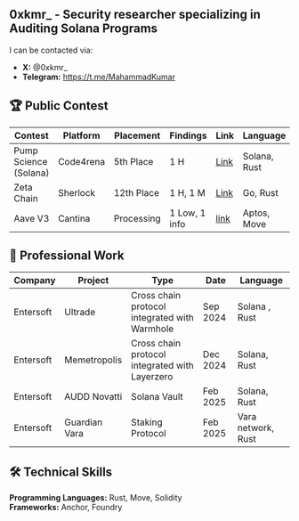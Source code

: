 ## 0xkmr_ -   Security researcher specializing in Auditing Solana Programs

I can be contacted via:

- **X:** @0xkmr_
- **Telegram:** https://t.me/MahammadKumar


## 🏆 Public Contest

| Contest | Platform | Placement | Findings | Link | Language |
|---|---|---|---|---|---|
| Pump Science (Solana) | Code4rena |  5th Place | 1 H | [Link](https://code4rena.com/audits/2025-01-pump-science) | Solana, Rust |
| Zeta Chain  | Sherlock |12th Place | 1 H, 1 M | [Link](https://audits.sherlock.xyz/contests/857) | Go, Rust |
|Aave V3 | Cantina | Processing| 1 Low, 1 info| [link](Processing)|Aptos, Move|

## 💼 Professional Work

| Company | Project | Type | Date | Language |
|---|---|---|---|---|
| Entersoft | Ultrade | Cross chain protocol integrated with Warmhole | Sep 2024 | Solana , Rust|
| Entersoft | Memetropolis | Cross chain protocol integrated with Layerzero | Dec 2024 | Solana,  Rust | 
| Entersoft | AUDD Novatti | Solana Vault | Feb 2025| Solana, Rust |
| Entersoft | Guardian Vara | Staking Protocol | Feb 2025| Vara network, Rust |

## 🛠️ Technical Skills

**Programming Languages:** Rust, Move, Solidity  
**Frameworks:** Anchor, Foundry  

